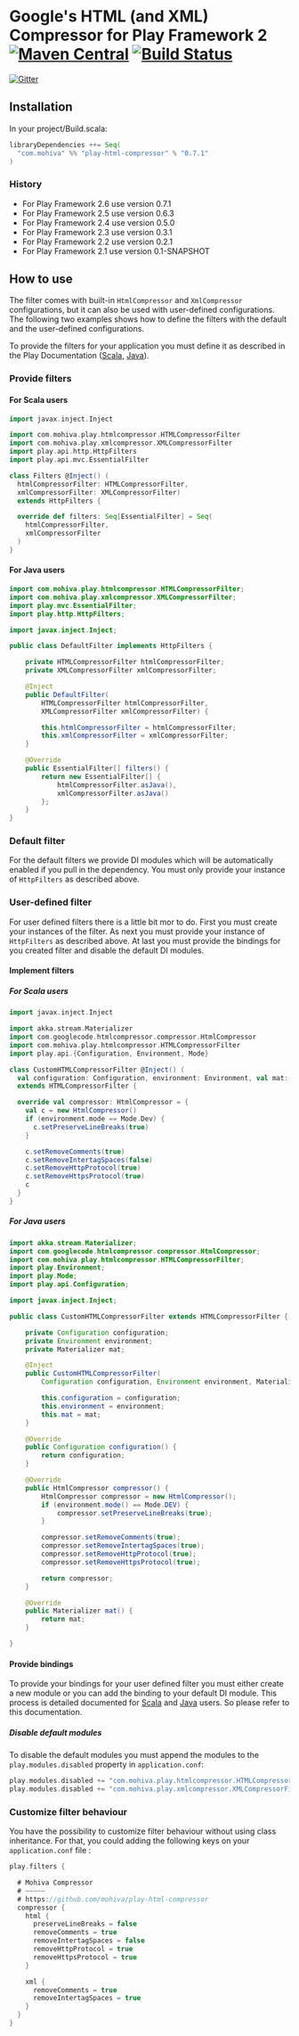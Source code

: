 # Google's HTML (and XML) Compressor for Play Framework 2 [![Maven Central](https://maven-badges.herokuapp.com/maven-central/com.mohiva/play-html-compressor_2.11/badge.svg)](https://maven-badges.herokuapp.com/maven-central/com.mohiva/play-html-compressor_2.11) [![Build Status](https://travis-ci.org/mohiva/play-html-compressor.png)](https://travis-ci.org/mohiva/play-html-compressor)
[![Gitter](https://badges.gitter.im/Join%20Chat.svg)](https://gitter.im/mohiva/play-html-compressor?utm_source=badge&utm_medium=badge&utm_campaign=pr-badge&utm_content=badge)

## Installation

In your project/Build.scala:
```scala
libraryDependencies ++= Seq(
  "com.mohiva" %% "play-html-compressor" % "0.7.1"
)
```

### History

* For Play Framework 2.6 use version 0.7.1
* For Play Framework 2.5 use version 0.6.3
* For Play Framework 2.4 use version 0.5.0
* For Play Framework 2.3 use version 0.3.1
* For Play Framework 2.2 use version 0.2.1
* For Play Framework 2.1 use version 0.1-SNAPSHOT

## How to use

The filter comes with built-in `HtmlCompressor` and `XmlCompressor`
configurations, but it can also be used with user-defined configurations. The
following two examples shows how to define the filters with the default and the
user-defined configurations.

To provide the filters for your application you must define it as described in the Play
Documentation ([Scala](https://www.playframework.com/documentation/2.6.x/ScalaHttpFilters#Using-filters), [Java](https://www.playframework.com/documentation/2.6.x/JavaHttpFilters#Using-filters)).

### Provide filters

#### For Scala users

```scala
import javax.inject.Inject

import com.mohiva.play.htmlcompressor.HTMLCompressorFilter
import com.mohiva.play.xmlcompressor.XMLCompressorFilter
import play.api.http.HttpFilters
import play.api.mvc.EssentialFilter

class Filters @Inject() (
  htmlCompressorFilter: HTMLCompressorFilter,
  xmlCompressorFilter: XMLCompressorFilter)
  extends HttpFilters {

  override def filters: Seq[EssentialFilter] = Seq(
    htmlCompressorFilter,
    xmlCompressorFilter
  )
}
```

#### For Java users

```java
import com.mohiva.play.htmlcompressor.HTMLCompressorFilter;
import com.mohiva.play.xmlcompressor.XMLCompressorFilter;
import play.mvc.EssentialFilter;
import play.http.HttpFilters;

import javax.inject.Inject;

public class DefaultFilter implements HttpFilters {

    private HTMLCompressorFilter htmlCompressorFilter;
    private XMLCompressorFilter xmlCompressorFilter;

    @Inject
    public DefaultFilter(
        HTMLCompressorFilter htmlCompressorFilter,
        XMLCompressorFilter xmlCompressorFilter) {

        this.htmlCompressorFilter = htmlCompressorFilter;
        this.xmlCompressorFilter = xmlCompressorFilter;
    }

    @Override
    public EssentialFilter[] filters() {
        return new EssentialFilter[] {
            htmlCompressorFilter.asJava(),
            xmlCompressorFilter.asJava()
        };
    }
}

```

### Default filter

For the default filters we provide DI modules which will be automatically enabled if you
pull in the dependency. You must only provide your instance of `HttpFilters` as described
above.

### User-defined filter

For user defined filters there is a little bit mor to do. First you must create your instances of
the filter. As next you must provide your instance of `HttpFilters` as described above. At last
you must provide the bindings for you created filter and disable the default DI modules.

#### Implement filters

##### For Scala users

```scala
import javax.inject.Inject

import akka.stream.Materializer
import com.googlecode.htmlcompressor.compressor.HtmlCompressor
import com.mohiva.play.htmlcompressor.HTMLCompressorFilter
import play.api.{Configuration, Environment, Mode}

class CustomHTMLCompressorFilter @Inject() (
  val configuration: Configuration, environment: Environment, val mat: Materializer)
  extends HTMLCompressorFilter {

  override val compressor: HtmlCompressor = {
    val c = new HtmlCompressor()
    if (environment.mode == Mode.Dev) {
      c.setPreserveLineBreaks(true)
    }

    c.setRemoveComments(true)
    c.setRemoveIntertagSpaces(false)
    c.setRemoveHttpProtocol(true)
    c.setRemoveHttpsProtocol(true)
    c
  }
}

```

##### For Java users

```java
import akka.stream.Materializer;
import com.googlecode.htmlcompressor.compressor.HtmlCompressor;
import com.mohiva.play.htmlcompressor.HTMLCompressorFilter;
import play.Environment;
import play.Mode;
import play.api.Configuration;

import javax.inject.Inject;

public class CustomHTMLCompressorFilter extends HTMLCompressorFilter {

    private Configuration configuration;
    private Environment environment;
    private Materializer mat;

    @Inject
    public CustomHTMLCompressorFilter(
        Configuration configuration, Environment environment, Materializer mat) {

        this.configuration = configuration;
        this.environment = environment;
        this.mat = mat;
    }

    @Override
    public Configuration configuration() {
        return configuration;
    }

    @Override
    public HtmlCompressor compressor() {
        HtmlCompressor compressor = new HtmlCompressor();
        if (environment.mode() == Mode.DEV) {
            compressor.setPreserveLineBreaks(true);
        }

        compressor.setRemoveComments(true);
        compressor.setRemoveIntertagSpaces(true);
        compressor.setRemoveHttpProtocol(true);
        compressor.setRemoveHttpsProtocol(true);

        return compressor;
    }

    @Override
    public Materializer mat() {
        return mat;
    }

}

```

#### Provide bindings

To provide your bindings for your user defined filter you must either create a new module
or you can add the binding to your default DI module. This process is detailed documented
for [Scala](https://www.playframework.com/documentation/2.6.x/ScalaDependencyInjection) and
[Java](https://www.playframework.com/documentation/2.6.x/JavaDependencyInjection) users. So
please refer to this documentation.

##### Disable default modules

To disable the default modules you must append the modules to the `play.modules.disabled` property in `application.conf`:

```scala
play.modules.disabled += "com.mohiva.play.htmlcompressor.HTMLCompressorFilterModule"
play.modules.disabled += "com.mohiva.play.xmlcompressor.XMLCompressorFilterModule"
```

### Customize filter behaviour

You have the possibility to customize filter behaviour without using class inheritance. For
that, you could adding the following keys on your `application.conf` file :

```scala
play.filters {

  # Mohiva Compressor
  # ~~~~~
  # https://github.com/mohiva/play-html-compressor
  compressor {
    html {
      preserveLineBreaks = false
      removeComments = true
      removeIntertagSpaces = false
      removeHttpProtocol = true
      removeHttpsProtocol = true
    }

    xml {
      removeComments = true
      removeIntertagSpaces = true
    }
  }
}
```
